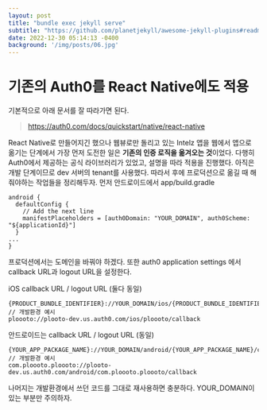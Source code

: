 ```yaml
---
layout: post
title: "bundle exec jekyll serve"
subtitle: "https://github.com/planetjekyll/awesome-jekyll-plugins#readme"
date: 2022-12-30 05:14:13 -0400
background: '/img/posts/06.jpg'
---
```


기존의 Auth0를 React Native에도 적용
===
기본적으로 아래 문서를 잘 따라가면 된다.

>  https://auth0.com/docs/quickstart/native/react-native

React Native로 만들어지긴 했으나 웹뷰로만 돌리고 있는 Intelz 앱을 웹에서 앱으로 옮기는 단계에서 가장 먼저 도전한 일은 **기존의 인증 로직을 옮겨오는 것**이었다. 다행히 Auth0에서 제공하는 공식 라이브러리가 있었고, 설명을 따라 적용을 진행했다. 아직은 개발 단계이므로 dev 서버의 tenant를 사용했다. 따라서 후에 프로덕션으로 옮길 때 해줘야하는 작업들을 정리해두자. 먼저 안드로이드에서 app/build.gradle

    android {
      defaultConfig {
        // Add the next line
        manifestPlaceholders = [auth0Domain: "YOUR_DOMAIN", auth0Scheme: "${applicationId}"]
      }
    ...
    }

프로덕션에서는 도메인을 바꿔야 하겠다.
또한 auth0 application settings 에서 callback URL과 logout URL을 설정한다.

iOS callback URL / logout URL (둘다 동일)

    {PRODUCT_BUNDLE_IDENTIFIER}://YOUR_DOMAIN/ios/{PRODUCT_BUNDLE_IDENTIFIER}/callback
    // 개발환경 예시
    ploooto://plooto-dev.us.auth0.com/ios/ploooto/callback

안드로이드는 callback URL / logout URL (동일)

    {YOUR_APP_PACKAGE_NAME}://YOUR_DOMAIN/android/{YOUR_APP_PACKAGE_NAME}/callback
    // 개발환경 예시
    com.ploooto.ploooto://plooto-dev.us.auth0.com/android/com.ploooto.ploooto/callback

나머지는 개발환경에서 쓰던 코드를 그대로 재사용하면 충분하다. YOUR_DOMAIN이 있는 부분만 주의하자.